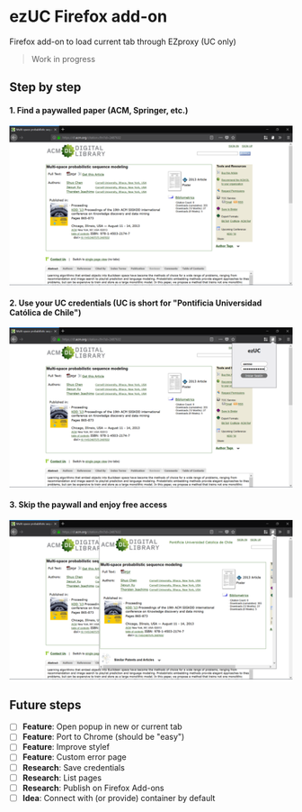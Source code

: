 # ezUC Firefox add-on
Firefox add-on to load current tab through EZproxy (UC only)

> Work in progress

## Step by step

#### 1. Find a paywalled paper (ACM, Springer, etc.)

![1526800797106](assets/1526800797106.png)

#### 2. Use your UC credentials (UC is short for "Pontificia Universidad Católica de Chile")

![1526800781915](assets/1526800781915.png)

#### 3. Skip the paywall and enjoy free access

![1526800826207](assets/1526800826207.png)

## Future steps

- [ ] **Feature**: Open popup in new or current tab
- [ ] **Feature**: Port to Chrome (should be "easy")
- [ ] **Feature**: Improve stylef
- [ ] **Feature**: Custom error page
- [ ] **Research**: Save credentials
- [ ] **Research**: List pages
- [ ] **Research**: Publish on Firefox Add-ons
- [ ] **Idea**: Connect with (or provide) container by default